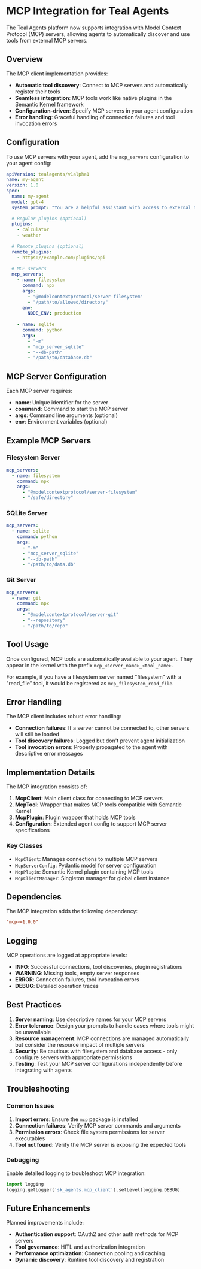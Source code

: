 # MCP Integration for Teal Agents

The Teal Agents platform now supports integration with Model Context Protocol (MCP) servers, allowing agents to automatically discover and use tools from external MCP servers.

## Overview

The MCP client implementation provides:

- **Automatic tool discovery**: Connect to MCP servers and automatically register their tools
- **Seamless integration**: MCP tools work like native plugins in the Semantic Kernel framework
- **Configuration-driven**: Specify MCP servers in your agent configuration
- **Error handling**: Graceful handling of connection failures and tool invocation errors

## Configuration

To use MCP servers with your agent, add the `mcp_servers` configuration to your agent config:

```yaml
apiVersion: tealagents/v1alpha1
name: my-agent
version: 1.0
spec:
  name: my-agent
  model: gpt-4
  system_prompt: "You are a helpful assistant with access to external tools."
  
  # Regular plugins (optional)
  plugins:
    - calculator
    - weather
  
  # Remote plugins (optional)
  remote_plugins:
    - https://example.com/plugins/api
  
  # MCP servers
  mcp_servers:
    - name: filesystem
      command: npx
      args:
        - "@modelcontextprotocol/server-filesystem"
        - "/path/to/allowed/directory"
      env:
        NODE_ENV: production
    
    - name: sqlite
      command: python
      args:
        - "-m"
        - "mcp_server_sqlite"
        - "--db-path"
        - "/path/to/database.db"
```

## MCP Server Configuration

Each MCP server requires:

- **name**: Unique identifier for the server
- **command**: Command to start the MCP server
- **args**: Command line arguments (optional)
- **env**: Environment variables (optional)

## Example MCP Servers

### Filesystem Server
```yaml
mcp_servers:
  - name: filesystem
    command: npx
    args:
      - "@modelcontextprotocol/server-filesystem"
      - "/safe/directory"
```

### SQLite Server
```yaml
mcp_servers:
  - name: sqlite
    command: python
    args:
      - "-m"
      - "mcp_server_sqlite"
      - "--db-path"
      - "/path/to/data.db"
```

### Git Server
```yaml
mcp_servers:
  - name: git
    command: npx
    args:
      - "@modelcontextprotocol/server-git"
      - "--repository"
      - "/path/to/repo"
```

## Tool Usage

Once configured, MCP tools are automatically available to your agent. They appear in the kernel with the prefix `mcp_<server_name>_<tool_name>`.

For example, if you have a filesystem server named "filesystem" with a "read_file" tool, it would be registered as `mcp_filesystem_read_file`.

## Error Handling

The MCP client includes robust error handling:

- **Connection failures**: If a server cannot be connected to, other servers will still be loaded
- **Tool discovery failures**: Logged but don't prevent agent initialization
- **Tool invocation errors**: Properly propagated to the agent with descriptive error messages

## Implementation Details

The MCP integration consists of:

1. **McpClient**: Main client class for connecting to MCP servers
2. **McpTool**: Wrapper that makes MCP tools compatible with Semantic Kernel
3. **McpPlugin**: Plugin wrapper that holds MCP tools
4. **Configuration**: Extended agent config to support MCP server specifications

### Key Classes

- `McpClient`: Manages connections to multiple MCP servers
- `McpServerConfig`: Pydantic model for server configuration
- `McpPlugin`: Semantic Kernel plugin containing MCP tools
- `McpClientManager`: Singleton manager for global client instance

## Dependencies

The MCP integration adds the following dependency:

```toml
"mcp>=1.0.0"
```

## Logging

MCP operations are logged at appropriate levels:

- **INFO**: Successful connections, tool discoveries, plugin registrations
- **WARNING**: Missing tools, empty server responses
- **ERROR**: Connection failures, tool invocation errors
- **DEBUG**: Detailed operation traces

## Best Practices

1. **Server naming**: Use descriptive names for your MCP servers
2. **Error tolerance**: Design your prompts to handle cases where tools might be unavailable
3. **Resource management**: MCP connections are managed automatically but consider the resource impact of multiple servers
4. **Security**: Be cautious with filesystem and database access - only configure servers with appropriate permissions
5. **Testing**: Test your MCP server configurations independently before integrating with agents

## Troubleshooting

### Common Issues

1. **Import errors**: Ensure the `mcp` package is installed
2. **Connection failures**: Verify MCP server commands and arguments
3. **Permission errors**: Check file system permissions for server executables
4. **Tool not found**: Verify the MCP server is exposing the expected tools

### Debugging

Enable detailed logging to troubleshoot MCP integration:

```python
import logging
logging.getLogger('sk_agents.mcp_client').setLevel(logging.DEBUG)
```

## Future Enhancements

Planned improvements include:

- **Authentication support**: OAuth2 and other auth methods for MCP servers
- **Tool governance**: HITL and authorization integration
- **Performance optimization**: Connection pooling and caching
- **Dynamic discovery**: Runtime tool discovery and registration